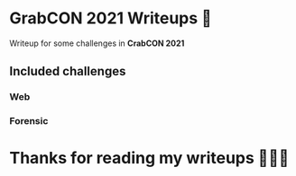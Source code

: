 # GrabCON 2021  Writeups :triangular_flag_on_post:
Writeup for some challenges in **CrabCON 2021**

## Included challenges

### Web


### Forensic



# Thanks for reading my writeups 🙂🙂🙂

